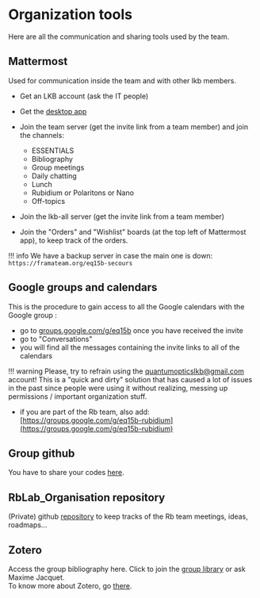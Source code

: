 # Organization tools
Here are all the communication and sharing tools used by the team.

## Mattermost
Used for communication inside the team and with other lkb members.

- Get an LKB account (ask the IT people)
- Get the [desktop app](https://mattermost.com/apps/)
- Join the team server (get the invite link from a team member) and join the channels:

    - ESSENTIALS
    - Bibliography
    - Group meetings
    - Daily chatting
    - Lunch
    - Rubidium or Polaritons or Nano
    - Off-topics

- Join the lkb-all server (get the invite link from a team member)

- Join the "Orders" and "Wishlist" boards (at the top left of Mattermost app), to keep track of the orders. 

!!! info
    We have a backup server in case the main one is down: `https://framateam.org/eq15b-secours`
    

## Google groups and calendars

This is the procedure to gain access to all the Google calendars with the Google group : 

- go to [groups.google.com/g/eq15b](https://groups.google.com/g/eq15b) once you have received the invite
- go to "Conversations"
- you will find all the messages containing the invite links to all of the calendars

!!! warning
    Please, try to refrain using the quantumopticslkb@gmail.com account! This is a "quick and dirty" solution that has caused a lot of issues in the past since people were using it without realizing, messing up permissions / important organization stuff.

- if you are part of the Rb team, also add: [https://groups.google.com/g/eq15b-rubidium](https://groups.google.com/g/eq15b-rubidium)

## Group github
You have to share your codes [here](https://github.com/Quantum-Optics-LKB).


## RbLab_Organisation repository

(Private) github [repository](https://github.com/Quantum-Optics-LKB/RbLab_Organisation) to keep tracks of the Rb team meetings, ideas, roadmaps...

## Zotero 
Access the group bibliography here. Click to join the [group library](https://www.zotero.org/groups/4622968/quantumopticslkb) or ask Maxime Jacquet. <br>
To know more about Zotero, go [there](/publications).



